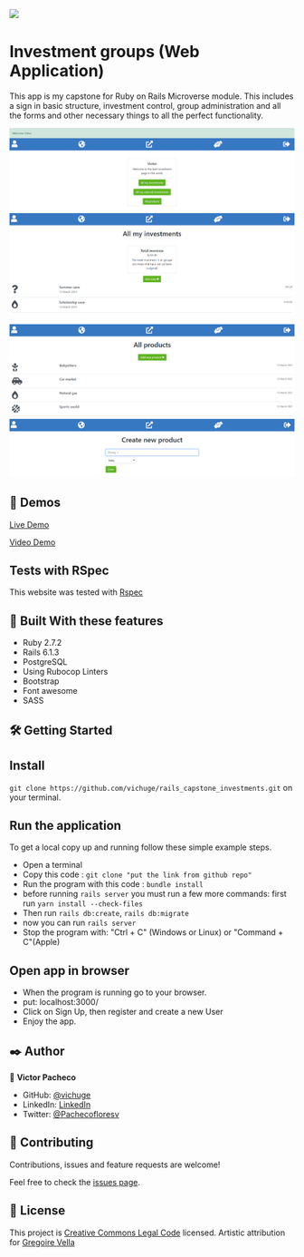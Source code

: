 ![](https://img.shields.io/badge/Microverse-blueviolet)

# Investment groups (Web Application)

This app is my capstone for Ruby on Rails Microverse module. This includes a sign in basic structure, investment control, group administration and all the forms and other necessary things to all the perfect functionality.

![Profile page](./docs/Screenshot_11.png) ![Investments page](./docs/Screenshot_2.png)

![Groups page](./docs/Screenshot_4.png) ![Form page](./docs/Screenshot_5.png)

## 🔴 Demos

[Live Demo](https://safe-dusk-09633.herokuapp.com/)

[Video Demo](https://www.loom.com/share/2ec9cf032b394533a51094dac4f7cd88)

## Tests with RSpec 

This website was tested with [Rspec](https://en.wikipedia.org/wiki/RSpec)

## 🔧 Built With these features
- Ruby 2.7.2
- Rails 6.1.3
- PostgreSQL
- Using Rubocop Linters
- Bootstrap
- Font awesome
- SASS

## 🛠 Getting Started
## Install

```git clone https://github.com/vichuge/rails_capstone_investments.git``` on your terminal.

## Run the application
To get a local copy up and running follow these simple example steps.

- Open a terminal
- Copy this code : ```git clone "put the link from github repo"```
- Run the program with this code : ```bundle install```
- before running ```rails server``` you must run a few more commands: first run ```yarn install --check-files```
- Then run ```rails db:create```, ```rails db:migrate```
- now you can run ```rails server```
- Stop the program with: "Ctrl + C" (Windows or Linux) or "Command + C"(Apple)

## Open app in browser

- When the program is running go to your browser.
- put: localhost:3000/
- Click on Sign Up, then register and create a new User
- Enjoy the app.

## ✒️ Author

👤 **Victor Pacheco**

- GitHub: [@vichuge](https://github.com/vichuge)
- LinkedIn: [LinkedIn](https://www.linkedin.com/in/victor-pacheco-7946aab2/)
- Twitter: [@Pachecofloresv](https://twitter.com/Pachecofloresv)

## 🤝 Contributing
Contributions, issues and feature requests are welcome!

Feel free to check the [issues page](https://github.com/vichuge/rails_capstone_investments/issues).

## 📝 License

This project is [Creative Commons Legal Code](https://github.com/vichuge/rails_capstone_investments/blob/main/LICENSE) licensed.
Artistic attribution for [Gregoire Vella](https://www.behance.net/gregoirevella)